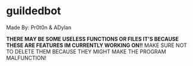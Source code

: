 # guildedbot
Made By: Pr0t0n & ADylan

**THERE MAY BE SOME USELESS FUNCTIONS OR FILES IT'S BECAUSE THESE ARE FEATURES IM CURRENTLY WORKING ON!!**
MAKE SURE NOT TO DELETE THEM BECAUSE THEY MIGHT MAKE THE PROGRAM MALFUNCTION!
